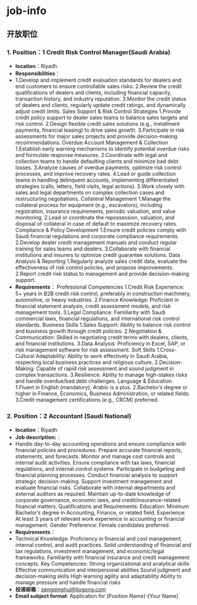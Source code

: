 # job-info
## 开放职位

### 1. Position：1 Credit Risk Control Manager(Saudi Arabia)
- **location**：Riyadh
- **Responsibilities**：
- 1.Develop and implement credit evaluation standards for dealers and end customers to ensure controllable sales risks.
2.Review the credit qualifications of dealers and clients, including financial capacity, transaction history, and industry reputation.
3.Monitor the credit status of dealers and clients, regularly update credit ratings, and dynamically adjust credit limits.
Sales Support & Risk Control Strategies
1.Provide credit policy support to dealer sales teams to balance sales targets and risk control.
2.Design flexible credit sales solutions (e.g., installment payments, financial leasing) to drive sales growth.
3.Participate in risk assessments for major sales projects and provide decision-making recommendations.
Overdue Account Management & Collection
1.Establish early warning mechanisms to identify potential overdue risks and formulate response measures.
2.Coordinate with legal and collection teams to handle defaulting clients and minimize bad debt losses.
3.Analyze causes of overdue payments, optimize risk control processes, and improve recovery rates.
4.Lead or guide collection teams in handling delinquent accounts, implementing differentiated strategies (calls, letters, field visits, legal actions).
5.Work closely with sales and legal departments on complex collection cases and restructuring negotiations.
Collateral Management
1.Manage the collateral process for equipment (e.g., excavators), including registration, insurance requirements, periodic valuation, and value monitoring.
2.Lead or coordinate the repossession, valuation, and disposal of collateral in case of default to maximize recovery rates.
Compliance & Policy Development
1.Ensure credit policies comply with Saudi financial regulations and corporate compliance requirements.
2.Develop dealer credit management manuals and conduct regular training for sales teams and dealers.
3.Collaborate with financial institutions and insurers to optimize credit guarantee solutions.
Data Analysis & Reporting
1.Regularly analyze sales credit data, evaluate the effectiveness of risk control policies, and propose improvements.
2.Report credit risk status to management and provide decision-making support.
- **Requirements**：
Professional Competencies
1.Credit Risk Experience: 5+ years in B2B credit risk control, preferably in construction machinery, automotive, or heavy industries.
2.Finance Knowledge: Proficient in financial statement analysis, credit assessment models, and risk management tools.
3.Legal Compliance: Familiarity with Saudi commercial laws, financial regulations, and international risk control standards.
Business Skills
1.Sales Support: Ability to balance risk control and business growth through credit policies.
2.Negotiation & Communication: Skilled in negotiating credit terms with dealers, clients, and financial institutions.
3.Data Analysis: Proficiency in Excel, SAP, or risk management software for risk assessment.
Soft Skills
1.Cross-Cultural Adaptability: Ability to work effectively in Saudi Arabia, respecting local business practices and religious culture.
2.Decision-Making: Capable of rapid risk assessment and sound judgment in complex transactions.
3.Resilience: Ability to manage high-stakes risks and handle overdue/bad debt challenges.
Language & Education
1.Fluent in English (mandatory); Arabic is a plus.
2.Bachelor’s degree or higher in Finance, Economics, Business Administration, or related fields.
3.Credit management certifications (e.g., CRCM) preferred.

### 2. Position：2 Accountant (Saudi National)
- **location**：Riyadh
- **Job description:**：
- Handle day-to-day accounting operations and ensure compliance with financial policies and procedures.
Prepare accurate financial reports, statements, and forecasts.
Monitor and manage cost controls and internal audit activities.
Ensure compliance with tax laws, financial regulations, and internal control systems.
Participate in budgeting and financial planning processes.
Conduct financial analysis to support strategic decision-making.
Support investment management and evaluate financial risks.
Collaborate with internal departments and external auditors as required.
Maintain up-to-date knowledge of corporate governance, economic laws, and credit/insurance-related financial matters.
Qualifications and Requirements:
Education: Minimum Bachelor’s degree in Accounting, Finance, or related field.
Experience: At least 3 years of relevant work experience in accounting or financial management.
Gender Preference: Female candidates preferred.
- **Requirements**：
- Technical Knowledge:
Proficiency in financial and cost management, internal control, and audit practices.
Solid understanding of financial and tax regulations, investment management, and economic/legal frameworks.
Familiarity with financial insurance and credit management concepts.
Key Competencies:
Strong organizational and analytical skills
Effective communication and interpersonal abilities
Sound judgment and decision-making skills
High learning agility and adaptability
Ability to manage pressure and handle financial risks
- **投递邮箱**：zengqinghui@liugong.com
- **Email subject format**: Application for [Position Name]-[Your Name]
